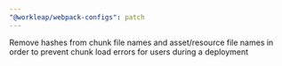 ```yaml
---
"@workleap/webpack-configs": patch
---
```


Remove hashes from chunk file names and asset/resource file names in order to prevent chunk load errors for users during a deployment
